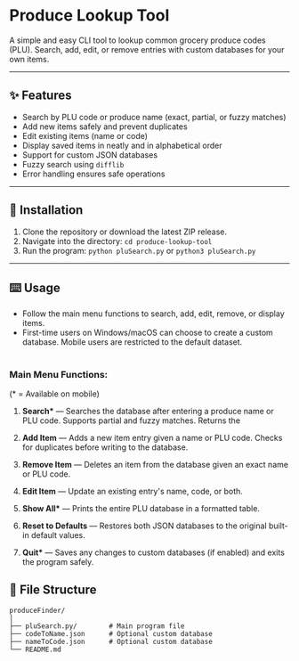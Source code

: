 # Produce Lookup Tool

A simple and easy CLI tool to lookup common grocery produce codes (PLU). Search, add, edit, or remove entries with custom databases for your own items.

---

## ✨ Features

- Search by PLU code or produce name (exact, partial, or fuzzy matches)
- Add new items safely and prevent duplicates
- Edit existing items (name or code)
- Display saved items in neatly and in alphabetical order
- Support for custom JSON databases
- Fuzzy search using `difflib`
- Error handling ensures safe operations

---

## 💾 Installation

1. Clone the repository or download the latest ZIP release.
2. Navigate into the directory:
   ```cd produce-lookup-tool```
3. Run the program:
   ```python pluSearch.py``` or ```python3 pluSearch.py```

---

## ⌨️ Usage
- Follow the main menu functions to search, add, edit, remove, or display items.
- First-time users on Windows/macOS can choose to create a custom database. Mobile users are restricted to the default dataset.

#

### **Main Menu Functions:**
(\* = Available on mobile)
1. **Search\*** — Searches the database after entering a produce name or PLU code. Supports partial and fuzzy matches. Returns the 

2. **Add Item** — Adds a new item entry given a name or PLU code. Checks for duplicates before writing to the database.

3. **Remove Item** — Deletes an item from the database given an exact name or PLU code.

4. **Edit Item** — Update an existing entry's name, code, or both.

5. **Show All\*** — Prints the entire PLU database in a formatted table.

6. **Reset to Defaults** — Restores both JSON databases to the original built-in default values.

7. **Quit\*** — Saves any changes to custom databases (if enabled) and exits the program safely.


## 📁 File Structure

```
produceFinder/
│
├── pluSearch.py/        # Main program file
├── codeToName.json      # Optional custom database
├── nameToCode.json      # Optional custom database
└── README.md           
```